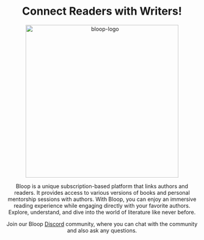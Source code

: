<div align="center">

  <h1>Connect Readers with Writers!</h1>

  <img src="https://github.com/Bloopdotgg/.github/assets/64713734/626865d8-0989-4f91-8c10-d9843535e623" alt="bloop-logo" width="400"> </n>
  
   <p> Bloop is a unique subscription-based platform that links authors and readers. It provides access to various versions of books and personal mentorship sessions with authors. With Bloop, you can enjoy an immersive reading experience while engaging directly with your favorite authors. Explore, understand, and dive into the world of literature like never before.
   </p>

   <p> Join our Bloop <a href="https://discord.gg/5Ru2mrXv">Discord</a> community, where you can chat with the community and also ask any questions. </p>
 </div>
